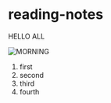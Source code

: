 # reading-notes

HELLO ALL

![MORNING](https://i2.wp.com/www.worldwanderista.com/wp-content/uploads/2015/02/sunrise-pelican-Cuba.jpg)

1. first
1. second
1. third
1. fourth
